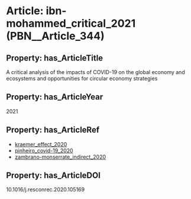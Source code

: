 # Article: __ibn-mohammed_critical_2021__ (PBN__Article_344)

## Property: has_ArticleTitle

A critical analysis of the impacts of COVID-19 on the global economy and ecosystems and opportunities for circular economy strategies

## Property: has_ArticleYear

2021

## Property: has_ArticleRef

* [kraemer_effect_2020](../Article/PBN__Article_248)
* [pinheiro_covid-19_2020](../Article/PBN__Article_316)
* [zambrano-monserrate_indirect_2020](../Article/PBN__Article_238)

## Property: has_ArticleDOI

10.1016/j.resconrec.2020.105169

